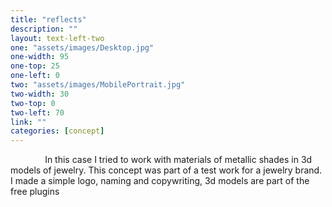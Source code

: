 ```yaml
---
title: "reflects"
description: ""
layout: text-left-two
one: "assets/images/Desktop.jpg"
one-width: 95
one-top: 25
one-left: 0
two: "assets/images/MobilePortrait.jpg"
two-width: 30
two-top: 0
two-left: 70
link: ""
categories: [concept]
---
```


&nbsp; &nbsp; &nbsp; &nbsp; &nbsp; &nbsp; &nbsp; In this case I tried to work with materials of metallic shades in 3d models of jewelry. This concept was part of a test work for a jewelry brand. I made a simple logo, naming and copywriting, 3d models are part of the free plugins